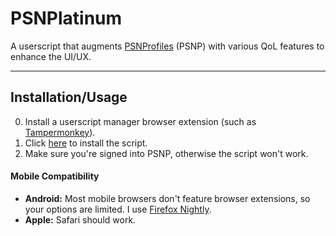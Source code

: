 # PSNPlatinum
A userscript that augments [PSNProfiles](https://psnprofiles.com/) (PSNP) with various QoL features to enhance the UI/UX.

___
## Installation/Usage
0. Install a userscript manager browser extension (such as [Tampermonkey](https://www.tampermonkey.net/)).
1. Click [here](https://github.com/T-h0re/PSNPlatinum/raw/main/PSNPlatinum.user.js) to install the script.
2. Make sure you're signed into PSNP, otherwise the script won't work.

#### Mobile Compatibility
- **Android:** Most mobile browsers don't feature browser extensions, so your options are limited. I use [Firefox Nightly](https://blog.mozilla.org/addons/2020/09/29/expanded-extension-support-in-firefox-for-android-nightly/).
- **Apple:** Safari should work.
